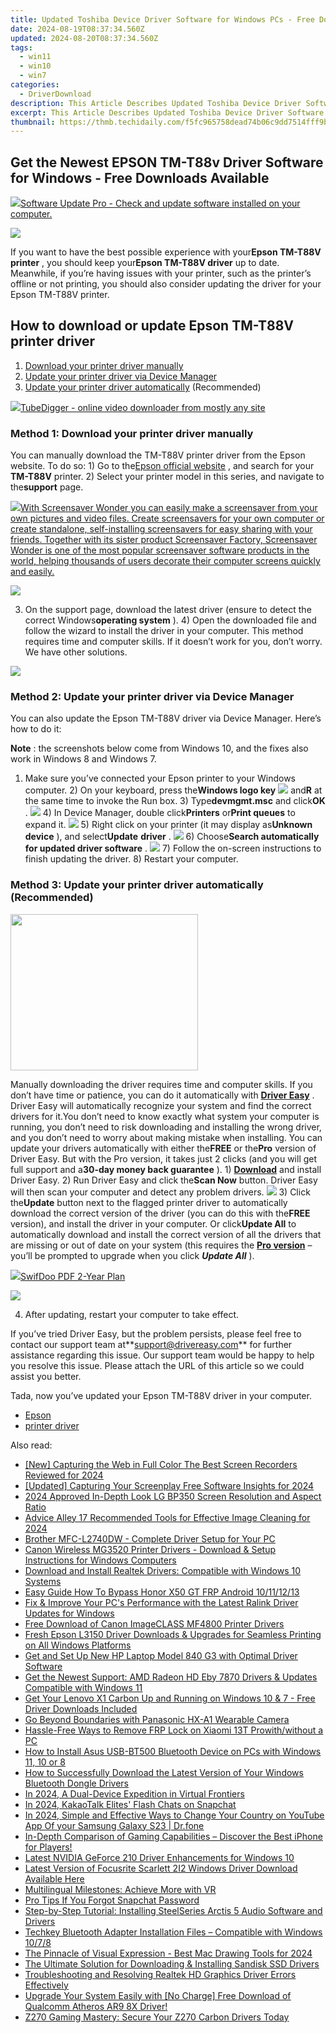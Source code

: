 ```yaml
---
title: Updated Toshiba Device Driver Software for Windows PCs - Free Downloads Available
date: 2024-08-19T08:37:34.560Z
updated: 2024-08-20T08:37:34.560Z
tags:
  - win11
  - win10
  - win7
categories:
  - DriverDownload
description: This Article Describes Updated Toshiba Device Driver Software for Windows PCs - Free Downloads Available
excerpt: This Article Describes Updated Toshiba Device Driver Software for Windows PCs - Free Downloads Available
thumbnail: https://thmb.techidaily.com/f5fc965758dead74b06c9dd7514fff9b2e384059ddee924706920d8dd594b0c4.jpg
---
```


## Get the Newest EPSON TM-T88v Driver Software for Windows - Free Downloads Available

<!-- affiliate ads begin -->
<a href="https://order.glarysoft.com/order/checkout.php?PRODS=4691139&QTY=1&AFFILIATE=108875&CART=1"><img src="https://secure.avangate.com/images/merchant/6734fa703f6633ab896eecbdfad8953a/products/SU-200-1.png" border="0">Software Update Pro - Check and update software installed on your computer. </a>
<!-- affiliate ads end -->
![](https://images.drivereasy.com/wp-content/uploads/2018/06/img_5b2a08c29555c.jpg)

 If you want to have the best possible experience with your**Epson TM-T88V printer** , you should keep your**Epson TM-T88V driver** up to date. Meanwhile, if you’re having issues with your printer, such as the printer’s offline or not printing, you should also consider updating the driver for your Epson TM-T88V printer.

## How to download or update Epson TM-T88V printer driver

1. [Download your printer driver manually](https://tools.techidaily.com/drivereasy/download/)
2. [Update your printer driver via Device Manager](https://tools.techidaily.com/drivereasy/download/)
3. [Update your printer driver automatically](https://tools.techidaily.com/drivereasy/download/) (Recommended)

<!-- affiliate ads begin -->
<a href="https://secure.2checkout.com/order/checkout.php?PRODS=4572700&QTY=1&AFFILIATE=108875&CART=1"><img src="	https://www.tubedigger.com/wp-content/uploads/2020/08/tubedigger-software-new.png" border="0">TubeDigger - online video downloader from mostly any site</a>
<!-- affiliate ads end -->
### Method 1: Download your printer driver manually

 You can manually download the TM-T88V printer driver from the Epson website. To do so:  1) Go to the[Epson official website](https://epson.com/usa) , and search for your **TM-T88V** printer.  2) Select your printer model in this series, and navigate to the**support** page.

<!-- affiliate ads begin -->
<a href="https://secure.2checkout.com/order/checkout.php?PRODS=195080&QTY=1&AFFILIATE=108875&CART=1"><img src="https://www.blumentals.net/scrwonder/images/screensaver-software.png" border="0">With Screensaver Wonder you can easily make a screensaver from your own pictures and video files. Create screensavers for your own computer or create standalone, self-installing screensavers for easy sharing with your friends. Together with its sister product Screensaver Factory, Screensaver Wonder is one of the most popular screensaver software products in the world, helping thousands of users decorate their computer screens quickly and easily.</a>
<!-- affiliate ads end -->
![](https://images.drivereasy.com/wp-content/uploads/2018/06/img_5b2a058b19d41.jpg)

 3) On the support page, download the latest driver (ensure to detect the correct Windows**operating system** ).  4) Open the downloaded file and follow the wizard to install the driver in your computer.  This method requires time and computer skills. If it doesn’t work for you, don’t worry. We have other solutions.

<!-- affiliate ads begin -->
<a href="https://shop.mondly.com/affiliate.php?ACCOUNT=ATISTUDI&AFFILIATE=108875&PATH=https%3A%2F%2Fwww.mondly.com%3FAFFILIATE%3D108875%26RESOURCE%3D%2BGeneral%2B970x90%2B"><img src="https://secure.avangate.com/images/merchant/69c418c33ec2e1a4267fa9bb77fa1428/general-970x90.gif" border="0"></a>
<!-- affiliate ads end -->
### Method 2: Update your printer driver via Device Manager

 You can also update the Epson TM-T88V driver via Device Manager. Here’s how to do it:

**Note** : the screenshots below come from Windows 10, and the fixes also work in Windows 8 and Windows 7.

 1) Make sure you’ve connected your Epson printer to your Windows computer.  2) On your keyboard, press the**Windows logo key** ![](https://images.drivereasy.com/wp-content/uploads/2017/09/img_59b0b16974940.png)  and**R** at the same time to invoke the Run box.  3) Type**devmgmt.msc** and click**OK** . ![](https://images.drivereasy.com/wp-content/uploads/2018/06/img_5b1f85504ee6f.jpg)  4) In Device Manager, double click**Printers** or**Print queues** to expand it. ![](https://images.drivereasy.com/wp-content/uploads/2018/06/img_5b17a74442076.png)  5) Right click on your printer (it may display as**Unknown device** ), and select**Update** **driver** . ![](https://images.drivereasy.com/wp-content/uploads/2018/06/img_5b17a789b323b.png)  6) Choose**Search automatically for updated driver software** . ![](https://images.drivereasy.com/wp-content/uploads/2018/06/img_5b17a7a82a61c.jpg)  7) Follow the on-screen instructions to finish updating the driver. 8) Restart your computer.

### Method 3:  Update your printer driver automatically (Recommended)

<!-- affiliate ads begin -->
<a href="https://imp.i357552.net/c/5597632/863039/11832" target="_top" id="863039"><img src="//a.impactradius-go.com/display-ad/11832-863039" border="0" alt="" width="300" height="250"/></a>
<!-- affiliate ads end -->
 Manually downloading the driver requires time and computer skills. If you don’t have time or patience, you can do it automatically with **[Driver Easy](https://tools.techidaily.com/drivereasy/download/)**  .  Driver Easy will automatically recognize your system and find the correct drivers for it.You don’t need to know exactly what system your computer is running, you don’t need to risk downloading and installing the wrong driver, and you don’t need to worry about making mistake when installing.  You can update your drivers automatically with either the**FREE** or the**Pro** version of Driver Easy. But with the Pro version, it takes just 2 clicks (and you will get full support and a**30-day money back guarantee** ).  1) **[Download](https://tools.techidaily.com/drivereasy/download/)**  and install Driver Easy.  2) Run Driver Easy and click the**Scan Now** button. Driver Easy will then scan your computer and detect any problem drivers. ![](https://images.drivereasy.com/wp-content/uploads/2018/06/img_5b20bf24ea7df.jpg)  3) Click the**Update** button next to the flagged printer driver to automatically download the correct version of the driver (you can do this with the**FREE** version), and install the driver in your computer.  Or click**Update All** to automatically download and install the correct version of all the drivers that are missing or out of date on your system (this requires the **[Pro version](https://tools.techidaily.com/drivereasy/download/)**  – you’ll be prompted to upgrade when you click **_Update All_** ).

<!-- affiliate ads begin -->
<a href="https://purchase.swifdoo.com/order/checkout.php?PRODS=40002580&QTY=1&AFFILIATE=108875&CART=1"><img src="https://secure.avangate.com/images/merchant/8b932759a5a04ddb34bf79e3f9072e4b/products/3_Product%20box%20white-1024x1024.png" border="0">SwifDoo PDF 2-Year Plan</a>
<!-- affiliate ads end -->
![](https://images.drivereasy.com/wp-content/uploads/2018/06/img_5b2a083600a79.jpg)

 4) After updating, restart your computer to take effect.

 If you’ve tried Driver Easy, but the problem persists, please feel free to contact our support team at**<support@drivereasy.com>** for further assistance regarding this issue. Our support team would be happy to help you resolve this issue. Please attach the URL of this article so we could assist you better.

  Tada, now you’ve updated your Epson TM-T88V driver in your computer.

* [Epson](https://tools.techidaily.com/drivereasy/download/)
* [printer driver](https://tools.techidaily.com/drivereasy/download/)

<ins class="adsbygoogle"
     style="display:block"
     data-ad-format="autorelaxed"
     data-ad-client="ca-pub-7571918770474297"
     data-ad-slot="1223367746"></ins>



<ins class="adsbygoogle"
     style="display:block"
     data-ad-client="ca-pub-7571918770474297"
     data-ad-slot="8358498916"
     data-ad-format="auto"
     data-full-width-responsive="true"></ins>

<span class="atpl-alsoreadstyle">Also read:</span>
<div><ul>
<li><a href="https://video-screen-grab.techidaily.com/new-capturing-the-web-in-full-color-the-best-screen-recorders-reviewed-for-2024/"><u>[New] Capturing the Web in Full Color  The Best Screen Recorders Reviewed for 2024</u></a></li>
<li><a href="https://screen-mirroring-recording.techidaily.com/updated-capturing-your-screenplay-free-software-insights-for-2024/"><u>[Updated] Capturing Your Screenplay  Free Software Insights for 2024</u></a></li>
<li><a href="https://fox-info.techidaily.com/2024-approved-in-depth-look-lg-bp350-screen-resolution-and-aspect-ratio/"><u>2024 Approved  In-Depth Look  LG BP350 Screen Resolution and Aspect Ratio</u></a></li>
<li><a href="https://extra-tips.techidaily.com/advice-alley-17-recommended-tools-for-effective-image-cleaning-for-2024/"><u>Advice Alley  17 Recommended Tools for Effective Image Cleaning for 2024</u></a></li>
<li><a href="https://win-dash.techidaily.com/brother-mfc-l2740dw-complete-driver-setup-for-your-pc/"><u>Brother MFC-L2740DW - Complete Driver Setup for Your PC</u></a></li>
<li><a href="https://win-dash.techidaily.com/canon-wireless-mg3520-printer-drivers-download-and-setup-instructions-for-windows-computers/"><u>Canon Wireless MG3520 Printer Drivers - Download & Setup Instructions for Windows Computers</u></a></li>
<li><a href="https://win-dash.techidaily.com/download-and-install-realtek-drivers-compatible-with-windows-10-systems/"><u>Download and Install Realtek Drivers: Compatible with Windows 10 Systems</u></a></li>
<li><a href="https://bypass-frp.techidaily.com/easy-guide-how-to-bypass-honor-x50-gt-frp-android-10111213-by-drfone-android/"><u>Easy Guide How To Bypass Honor X50 GT FRP Android 10/11/12/13</u></a></li>
<li><a href="https://win-dash.techidaily.com/fix-and-improve-your-pcs-performance-with-the-latest-ralink-driver-updates-for-windows/"><u>Fix & Improve Your PC's Performance with the Latest Ralink Driver Updates for Windows</u></a></li>
<li><a href="https://win-dash.techidaily.com/free-download-of-canon-imageclass-mf4800-printer-drivers/"><u>Free Download of Canon ImageCLASS MF4800 Printer Drivers</u></a></li>
<li><a href="https://win-dash.techidaily.com/fresh-epson-l3150-driver-downloads-and-upgrades-for-seamless-printing-on-all-windows-platforms/"><u>Fresh Epson L3150 Driver Downloads & Upgrades for Seamless Printing on All Windows Platforms</u></a></li>
<li><a href="https://win-dash.techidaily.com/get-and-set-up-new-hp-laptop-model-840-g3-with-optimal-driver-software/"><u>Get and Set Up New HP Laptop Model 840 G3 with Optimal Driver Software</u></a></li>
<li><a href="https://win-dash.techidaily.com/get-the-newest-support-amd-radeon-hd-eby-7870-drivers-and-updates-compatible-with-windows-11/"><u>Get the Newest Support: AMD Radeon HD Eby 7870 Drivers & Updates Compatible with Windows 11</u></a></li>
<li><a href="https://win-dash.techidaily.com/get-your-lenovo-x1-carbon-up-and-running-on-windows-10-and-7-free-driver-downloads-included/"><u>Get Your Lenovo X1 Carbon Up and Running on Windows 10 & 7 - Free Driver Downloads Included</u></a></li>
<li><a href="https://extra-lessons.techidaily.com/go-beyond-boundaries-with-panasonic-hx-a1-wearable-camera/"><u>Go Beyond Boundaries with Panasonic HX-A1 Wearable Camera</u></a></li>
<li><a href="https://bypass-frp.techidaily.com/hassle-free-ways-to-remove-frp-lock-on-xiaomi-13t-prowithwithout-a-pc-by-drfone-android/"><u>Hassle-Free Ways to Remove FRP Lock on Xiaomi 13T Prowith/without a PC</u></a></li>
<li><a href="https://win-dash.techidaily.com/how-to-install-asus-usb-bt500-bluetooth-device-on-pcs-with-windows-11-10-or-8/"><u>How to Install Asus USB-BT500 Bluetooth Device on PCs with Windows 11, 10 or 8</u></a></li>
<li><a href="https://win-dash.techidaily.com/how-to-successfully-download-the-latest-version-of-your-windows-bluetooth-dongle-drivers/"><u>How to Successfully Download the Latest Version of Your Windows Bluetooth Dongle Drivers</u></a></li>
<li><a href="https://extra-lessons.techidaily.com/in-2024-a-dual-device-expedition-in-virtual-frontiers/"><u>In 2024, A Dual-Device Expedition in Virtual Frontiers</u></a></li>
<li><a href="https://snapchat-videos.techidaily.com/in-2024-kakaotalk-elites-flash-chats-on-snapchat/"><u>In 2024, KakaoTalk Elites' Flash Chats on Snapchat</u></a></li>
<li><a href="https://location-social.techidaily.com/in-2024-simple-and-effective-ways-to-change-your-country-on-youtube-app-of-your-samsung-galaxy-s23-drfone-by-drfone-virtual-android/"><u>In 2024, Simple and Effective Ways to Change Your Country on YouTube App Of your Samsung Galaxy S23 | Dr.fone</u></a></li>
<li><a href="https://buynow-marvelous.techidaily.com/in-depth-comparison-of-gaming-capabilities-discover-the-best-iphone-for-players/"><u>In-Depth Comparison of Gaming Capabilities – Discover the Best iPhone for Players!</u></a></li>
<li><a href="https://win-dash.techidaily.com/latest-nvidia-geforce-210-driver-enhancements-for-windows-10/"><u>Latest NVIDIA GeForce 210 Driver Enhancements for Windows 10</u></a></li>
<li><a href="https://win-dash.techidaily.com/latest-version-of-focusrite-scarlett-2i2-windows-driver-download-available-here/"><u>Latest Version of Focusrite Scarlett 2I2 Windows Driver Download Available Here</u></a></li>
<li><a href="https://mondly-stories.techidaily.com/multilingual-milestones-achieve-more-with-vr/"><u>Multilingual Milestones: Achieve More with VR</u></a></li>
<li><a href="https://tech-haven.techidaily.com/pro-tips-if-you-forgot-snapchat-password/"><u>Pro Tips If You Forgot Snapchat Password</u></a></li>
<li><a href="https://win-dash.techidaily.com/step-by-step-tutorial-installing-steelseries-arctis-5-audio-software-and-drivers/"><u>Step-by-Step Tutorial: Installing SteelSeries Arctis 5 Audio Software and Drivers</u></a></li>
<li><a href="https://win-dash.techidaily.com/techkey-bluetooth-adapter-installation-files-compatible-with-windows-1078/"><u>Techkey Bluetooth Adapter Installation Files – Compatible with Windows 10/7/8</u></a></li>
<li><a href="https://article-files.techidaily.com/the-pinnacle-of-visual-expression-best-mac-drawing-tools-for-2024/"><u>The Pinnacle of Visual Expression - Best Mac Drawing Tools for 2024</u></a></li>
<li><a href="https://win-dash.techidaily.com/the-ultimate-solution-for-downloading-and-installing-sandisk-ssd-drivers/"><u>The Ultimate Solution for Downloading & Installing Sandisk SSD Drivers</u></a></li>
<li><a href="https://win-dash.techidaily.com/troubleshooting-and-resolving-realtek-hd-graphics-driver-errors-effectively/"><u>Troubleshooting and Resolving Realtek HD Graphics Driver Errors Effectively</u></a></li>
<li><a href="https://win-dash.techidaily.com/1722971434474-upgrade-your-system-easily-with-no-charge-free-download-of-qualcomm-atheros-ar9-8x-driver/"><u>Upgrade Your System Easily with [No Charge] Free Download of Qualcomm Atheros AR9 8X Driver!</u></a></li>
<li><a href="https://win-dash.techidaily.com/1722977184633-z270-gaming-mastery-secure-your-z270-carbon-drivers-today/"><u>Z270 Gaming Mastery: Secure Your Z270 Carbon Drivers Today</u></a></li>
</ul></div>
